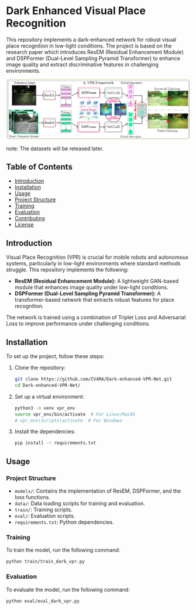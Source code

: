 # Dark Enhanced Visual Place Recognition

This repository implements a dark-enhanced network for robust visual place recognition in low-light conditions. The project is based on the research paper which introduces ResEM (Residual Enhancement Module) and DSPFormer (Dual-Level Sampling Pyramid Transformer) to enhance image quality and extract discriminative features in challenging environments.

![alt text](image.png)

note: The datasets will be released later.
## Table of Contents

- [Introduction](#introduction)
- [Installation](#installation)
- [Usage](#usage)
- [Project Structure](#project-structure)
- [Training](#training)
- [Evaluation](#evaluation)
- [Contributing](#contributing)
- [License](#license)

## Introduction

Visual Place Recognition (VPR) is crucial for mobile robots and autonomous systems, particularly in low-light environments where standard methods struggle. This repository implements the following:

- **ResEM (Residual Enhancement Module):** A lightweight GAN-based module that enhances image quality under low-light conditions.
- **DSPFormer (Dual-Level Sampling Pyramid Transformer):** A transformer-based network that extracts robust features for place recognition.

The network is trained using a combination of Triplet Loss and Adversarial Loss to improve performance under challenging conditions.

## Installation

To set up the project, follow these steps:

1. Clone the repository:
    ```bash
    git clone https://github.com/CV4RA/Dark-enhanced-VPR-Net.git
    cd Dark-enhanced-VPR-Net/
    ```

2. Set up a virtual environment:
    ```bash
    python3 -m venv vpr_env
    source vpr_env/bin/activate  # For Linux/MacOS
    # vpr_env\Scripts\activate  # For Windows
    ```

3. Install the dependencies:
    ```bash
    pip install -r requirements.txt
    ```

## Usage

### Project Structure

- `models/`: Contains the implementation of ResEM, DSPFormer, and the loss functions.
- `data/`: Data loading scripts for training and evaluation.
- `train/`: Training scripts.
- `eval/`: Evaluation scripts.
- `requirements.txt`: Python dependencies.

### Training

To train the model, run the following command:

```bash
python train/train_dark_vpr.py
 ```
### Evaluation

To evaluate the model, run the following command:
```bash
python eval/eval_dark_vpr.py
 ```

